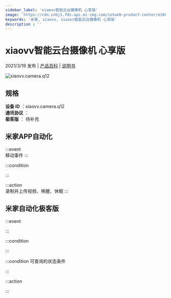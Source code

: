```yaml
---
sidebar_label: 'xiaovv智能云台摄像机 心享版'
image: 'https://cdn.cnbj1.fds.api.mi-img.com/iotweb-product-center/e16891309a4c96b685d95072d9577216_01拟物图标常态.png?GalaxyAccessKeyId=AKVGLQWBOVIRQ3XLEW&Expires=9223372036854775807&Signature=HT/57ql00jjBU+R2OMzJHAcirsU='
keywords: '米家, xiaovv, xiaovv智能云台摄像机 心享版'
description : ''
---
```

# xiaovv智能云台摄像机 心享版

2021/3/19 发布 | [产品百科](https://home.mi.com/webapp/content/baike/product/index.html?model=xiaovv.camera.q12/) | [说明书](https://home.mi.com/views/introduction.html?model=xiaovv.camera.q12&region=cn)

![xiaovv.camera.q12](https://cdn.cnbj1.fds.api.mi-img.com/iotweb-product-center/e16891309a4c96b685d95072d9577216_01拟物图标常态.png?GalaxyAccessKeyId=AKVGLQWBOVIRQ3XLEW&Expires=9223372036854775807&Signature=HT/57ql00jjBU+R2OMzJHAcirsU=)

## 规格  
> 
**设备 ID** ：xiaovv.camera.q12  
**通讯协议** ：  
**极客版**  ： 待补充 


## 米家APP自动化  

:::event  
移动事件
:::

:::condition  

:::

:::action   
录制并上传视频、唤醒、休眠
:::

## 米家自动化极客版  

:::event  

:::

:::condition  

:::

:::condition 可查询的状态条件  

:::

:::action  

:::

        
